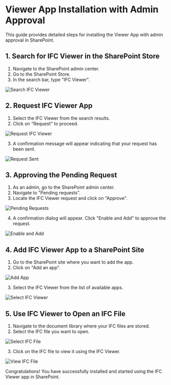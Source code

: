 # Viewer App Installation with Admin Approval

This guide provides detailed steps for installing the Viewer App with admin approval in SharePoint.

## 1. Search for IFC Viewer in the SharePoint Store

1. Navigate to the SharePoint admin center.
2. Go to the SharePoint Store.
3. In the search bar, type "IFC Viewer".

![Search IFC Viewer](/_media/sharepoint-store-search-ifc-viewer.png)

## 2. Request IFC Viewer App

1. Select the IFC Viewer from the search results.
2. Click on "Request" to proceed.

![Request IFC Viewer](/_media/sharepoint-store-ifc-viewer-request.png)

3. A confirmation message will appear indicating that your request has been sent.

![Request Sent](/_media/sharepoint-store-ifc-viewer-request-sent.png)

## 3. Approving the Pending Request

1. As an admin, go to the SharePoint admin center.
2. Navigate to "Pending requests".
3. Locate the IFC Viewer request and click on "Approve".

![Pending Requests](/_media/sharepoint-admin-center-pending-requests-ifc-viewer-approve.png)

4. A confirmation dialog will appear. Click "Enable and Add" to approve the request.

![Enable and Add](/_media/sharepoint-admin-center-pending-requests-ifc-viewer-enable-and-add-confirm.png)

## 4. Add IFC Viewer App to a SharePoint Site

1. Go to the SharePoint site where you want to add the app.
2. Click on "Add an app".

![Add App](/_media/sharepint-site-add-app.png)

3. Select the IFC Viewer from the list of available apps.

![Select IFC Viewer](/_media/sharepoint-admin-center-pending-requests-ifc-viewer.png)

## 5. Use IFC Viewer to Open an IFC File

1. Navigate to the document library where your IFC files are stored.
2. Select the IFC file you want to open.

![Select IFC File](/_media/sharepoint-document-library-select-ifc-file.png)

3. Click on the IFC file to view it using the IFC Viewer.

![View IFC File](/_media/sharepoint-document-library-view-ifc-file.png)

Congratulations! You have successfully installed and started using the IFC Viewer app in SharePoint.
